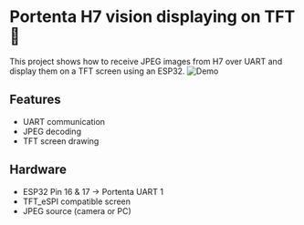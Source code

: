 
# Portenta H7 vision displaying on TFT 🚀

This project shows how to receive JPEG images from H7 over UART and display them on a TFT screen using an ESP32.
![Demo](demo.jpg)

## Features
- UART communication
- JPEG decoding
- TFT screen drawing


## Hardware
- ESP32 Pin 16 & 17 -> Portenta UART 1 
- TFT_eSPI compatible screen
- JPEG source (camera or PC)